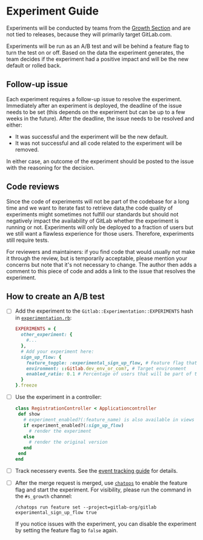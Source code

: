 # Experiment Guide

Experiments will be conducted by teams from the [Growth Section](https://about.gitlab.com/handbook/engineering/development/growth/) and are not tied to releases, because they will primarily target GitLab.com.

Experiments will be run as an A/B test and will be behind a feature flag to turn the test on or off. Based on the data the experiment generates, the team decides if the experiment had a positive impact and will be the new default or rolled back.

## Follow-up issue

Each experiment requires a follow-up issue to resolve the experiment. Immediately after an experiment is deployed, the deadline of the issue needs to be set (this depends on the experiment but can be up to a few weeks in the future).
After the deadline, the issue needs to be resolved and either:

- It was successful and the experiment will be the new default.
- It was not successful and all code related to the experiment will be removed.

In either case, an outcome of the experiment should be posted to the issue with the reasoning for the decision.

## Code reviews

Since the code of experiments will not be part of the codebase for a long time and we want to iterate fast to retrieve data,the code quality of experiments might sometimes not fulfill our standards but should not negatively impact the availability of GitLab whether the experiment is running or not.
Experiments will only be deployed to a fraction of users but we still want a flawless experience for those users. Therefore, experiments still require tests.

For reviewers and maintainers: if you find code that would usually not make it through the review, but is temporarily acceptable, please mention your concerns but note that it's not necessary to change.
The author then adds a comment to this piece of code and adds a link to the issue that resolves the experiment.

## How to create an A/B test

- [ ] Add the experiment to the `Gitlab::Experimentation::EXPERIMENTS` hash in [`experimentation.rb`](https://gitlab.com/gitlab-org/gitlab/blob/master/lib%2Fgitlab%2Fexperimentation.rb):

  ```ruby
  EXPERIMENTS = {
    other_experiment: {
      #...
    },
    # Add your experiment here:
    sign_up_flow: {
      feature_toggle: :experimental_sign_up_flow, # Feature flag that will be used
      environment: ::Gitlab.dev_env_or_com?, # Target environment
      enabled_ratio: 0.1 # Percentage of users that will be part of the experiment. 10% of the users would be part of this experiments.
    }
  }.freeze
  ```

- [ ] Use the experiment in a controller:

  ```ruby
  class RegistrationController < Applicationcontroller
   def show
     # experiment_enabled?(:feature_name) is also available in views and helpers
     if experiment_enabled?(:sign_up_flow)
       # render the experiment
     else
       # render the original version
     end
   end
  end
  ```

- [ ] Track necessery events. See the [event tracking guide](../event_tracking/index.md) for details.
- [ ] After the merge request is merged, use [`chatops`](../../ci/chatops/README.md) to enable the feature flag and start the experiment. For visibility, please run the command in the `#s_growth` channel:

  ```
  /chatops run feature set --project=gitlab-org/gitlab experimental_sign_up_flow true
  ```

  If you notice issues with the experiment, you can disable the experiment by setting the feature flag to `false` again.
